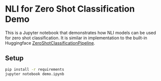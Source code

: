 # NLI for Zero Shot Classification Demo

This is a Jupyter notebook that demonstrates how NLI models can be used for zero shot classification.  It is similar in implementation to the built-in Huggingface [ZeroShotClassificationPipeline](https://huggingface.co/docs/transformers/v4.20.1/en/main_classes/pipelines#transformers.ZeroShotClassificationPipeline).

## Setup

```bash
pip install -r requirements
jupyter notebook demo.ipynb
```
